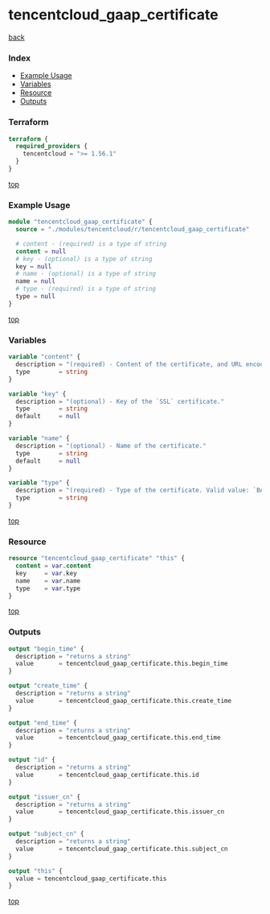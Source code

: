 # tencentcloud_gaap_certificate

[back](../tencentcloud.md)

### Index

- [Example Usage](#example-usage)
- [Variables](#variables)
- [Resource](#resource)
- [Outputs](#outputs)

### Terraform

```terraform
terraform {
  required_providers {
    tencentcloud = ">= 1.56.1"
  }
}
```

[top](#index)

### Example Usage

```terraform
module "tencentcloud_gaap_certificate" {
  source = "./modules/tencentcloud/r/tencentcloud_gaap_certificate"

  # content - (required) is a type of string
  content = null
  # key - (optional) is a type of string
  key = null
  # name - (optional) is a type of string
  name = null
  # type - (required) is a type of string
  type = null
}
```

[top](#index)

### Variables

```terraform
variable "content" {
  description = "(required) - Content of the certificate, and URL encoding. When the certificate is basic authentication, use the `user:xxx password:xxx` format, where the password is encrypted with `htpasswd` or `openssl`; When the certificate is `CA` or `SSL`, the format is `pem`."
  type        = string
}

variable "key" {
  description = "(optional) - Key of the `SSL` certificate."
  type        = string
  default     = null
}

variable "name" {
  description = "(optional) - Name of the certificate."
  type        = string
  default     = null
}

variable "type" {
  description = "(required) - Type of the certificate. Valid value: `BASIC`, `CLIENT`, `SERVER`, `REALSERVER` and `PROXY`. `BASIC` means basic certificate; `CLIENT` means client CA certificate; `SERVER` means server SSL certificate; `REALSERVER` means realserver CA certificate; `PROXY` means proxy SSL certificate."
  type        = string
}
```

[top](#index)

### Resource

```terraform
resource "tencentcloud_gaap_certificate" "this" {
  content = var.content
  key     = var.key
  name    = var.name
  type    = var.type
}
```

[top](#index)

### Outputs

```terraform
output "begin_time" {
  description = "returns a string"
  value       = tencentcloud_gaap_certificate.this.begin_time
}

output "create_time" {
  description = "returns a string"
  value       = tencentcloud_gaap_certificate.this.create_time
}

output "end_time" {
  description = "returns a string"
  value       = tencentcloud_gaap_certificate.this.end_time
}

output "id" {
  description = "returns a string"
  value       = tencentcloud_gaap_certificate.this.id
}

output "issuer_cn" {
  description = "returns a string"
  value       = tencentcloud_gaap_certificate.this.issuer_cn
}

output "subject_cn" {
  description = "returns a string"
  value       = tencentcloud_gaap_certificate.this.subject_cn
}

output "this" {
  value = tencentcloud_gaap_certificate.this
}
```

[top](#index)